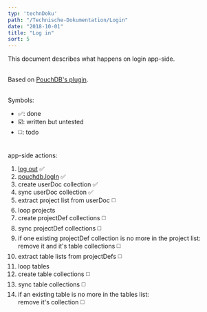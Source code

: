 ```yaml
---
typ: 'technDoku'
path: "/Technische-Dokumentation/Login"
date: "2018-10-01"
title: "Log in"
sort: 5
---
```


This document describes what happens on login app-side.<br/><br/>

Based on [PouchDB's plugin](https://github.com/pouchdb-community/pouchdb-authentication).<br/><br/>

Symbols:
* :white_check_mark:: done
* :ballot_box_with_check:: written but untested
* :white_medium_square:: todo<br/><br/>

app-side actions:
1. [log out](/Technische-Dokumentation/Logout) :white_check_mark:
2. [pouchdb.logIn](https://github.com/pouchdb-community/pouchdb-authentication/blob/master/docs/api.md#dbloginusername-password--options--callback) :white_check_mark:
3. create userDoc collection :white_check_mark:
4. sync userDoc collection :white_check_mark:
5. extract project list from userDoc :white_medium_square:
6. loop projects
7. create projectDef collections :white_medium_square:
8. sync projectDef collections :white_medium_square:
9. if one existing projectDef collection is no more in the project list:<br/>
   remove it and it's table collections :white_medium_square:
10. extract table lists from projectDefs :white_medium_square:
11. loop tables
12. create table collections :white_medium_square:
13. sync table collections :white_medium_square:
14. if an existing table is no more in the tables list:<br/>
    remove it's collection :white_medium_square:


